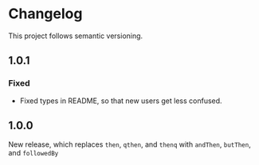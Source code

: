 # Changelog

This project follows semantic versioning.

## 1.0.1

### Fixed

-   Fixed types in README, so that new users get less confused.

## 1.0.0

New release, which replaces `then`, `qthen`, and `thenq` with `andThen`, `butThen`, and `followedBy`
